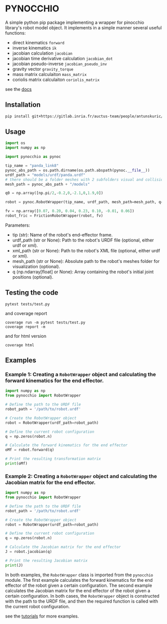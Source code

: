 # PYNOCCHIO

A simple python pip package implementing a wrapper for pinocchio library's robot model object. It implements in a simple manner several useful functions:

- direct kinematics `forward`
- inverse kinematics `ik`
- jacobian calculation `jacobian`
- jacobian time derivative calculation `jacobian_dot`
- jacobian pseudo-inverse `jacobian_pseudo_inv`
- gravity vector `gravity_torque`
- mass matrix calculaiton `mass_matrix`
- coriolis matrix calculaiton `coriolis_matrix`

see the [docs](https://auctus-team.gitlabpages.inria.fr/people/antunskuric/pynocchio)

## Installation
```bash
pip install git+https://gitlab.inria.fr/auctus-team/people/antunskuric/pynocchio.git
```

## Usage

```python
import os
import numpy as np

import pynocchio as pynoc

tip_name = "panda_link8"
pynoc_abs_path = os.path.dirname(os.path.abspath(pynoc.__file__))
urdf_path = "models/urdf/panda.urdf"
# there should be a folder meshes with 2 subfolders visual and collision containing the mesh files
mesh_path = pynoc_abs_path + "/models" 

q0 = np.array([np.pi/2,-0.2,0,-2.1,0,1.9,0])

robot = pynoc.RobotWrapper(tip_name, urdf_path, mesh_path=mesh_path, q=q0)

fv = np.array([0.07, 0.20, 0.04, 0.23, 0.10, -0.01, 0.06])
robot_fric = FrictionRobotWrapper(robot, fv)
```

Parameters:
- tip (str): Name of the robot's end-effector frame.
- urdf_path (str or None): Path to the robot's URDF file (optional, either urdf or xml).
- xml_path (str or None):  Path to the robot's XML file (optional, either urdf or xml).
- mesh_path (str or None): Absolute path to the robot's meshes folder for visualization (optional).
- q (np.ndarray[float] or None): Array containing the robot's initial joint positions (optional).


## Testing the code

```shell
pytest tests/test.py
```

and coverage report

```shell
coverage run -m pytest tests/test.py
coverage report -m
```

and for html version

```shell
coverage html
```

## Examples

### Example 1: Creating a `RobotWrapper` object and calculating the forward kinematics for the end effector.

```python
import numpy as np
from pynocchio import RobotWrapper

# Define the path to the URDF file
robot_path = '/path/to/robot.urdf'

# Create the RobotWrapper object
robot = RobotWrapper(urdf_path=robot_path)

# Define the current robot configuration
q = np.zeros(robot.n)

# Calculate the forward kinematics for the end effector
oMf = robot.forward(q)

# Print the resulting transformation matrix
print(oMf)
```

### Example 2: Creating a `RobotWrapper`  object and calculating the Jacobian matrix for the end effector.

```python
import numpy as np
from pynocchio import RobotWrapper

# Define the path to the URDF file
robot_path = '/path/to/robot.urdf'

# Create the RobotWrapper object
robot = RobotWrapper(urdf_path=robot_path)

# Define the current robot configuration
q = np.zeros(robot.n)

# Calculate the Jacobian matrix for the end effector
J = robot.jacobian(q)

# Print the resulting Jacobian matrix
print(J)
```

In both examples, the `RobotWrapper` class is imported from the `pynocchio` module. The first example calculates the forward kinematics for the end effector of the robot given a certain configuration. The second example calculates the Jacobian matrix for the end effector of the robot given a certain configuration. In both cases, the `RobotWrapper` object is constructed with the path to the URDF file, and then the required function is called with the current robot configuration.



see the [tutorials](https://auctus-team.gitlabpages.inria.fr/people/antunskuric/pynocchio/examples/) for more examples.
